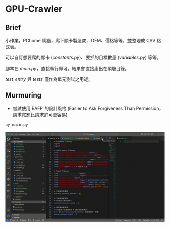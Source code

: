 # GPU-Crawler

## Brief

小作業，PChome 爬蟲，爬下顯卡製造商、OEM、價格等等，並整理成 CSV 格式表。

可以自訂想要爬的顯卡 (*constants.py*)、要抓的目標數量 (*variables.py*) 等等。

腳本在 *main.py*，直接執行即可。結果會直接產出在頂層目錄。

*test_entry* 與 *tests* 僅作為單元測試之用途。

## Murmuring

+ 嘗試使用 EAFP 的設計風格 (Easier to Ask Forgiveness Than Permission，請求寬恕比請求許可更容易)

```bash
py main.py
```

![crawler-short](tests/crawler-short.gif)
